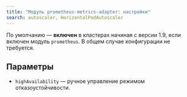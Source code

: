 ```yaml
---
title: "Модуль prometheus-metrics-adapter: настройки"
search: autoscaler, HorizontalPodAutoscaler 
---
```


По умолчанию — **включен** в кластерах начиная с версии 1.9, если включен модуль `prometheus`. В общем случае конфигурации не требуется.

## Параметры

* `highAvailability` — ручное управление режимом отказоустойчивости.

